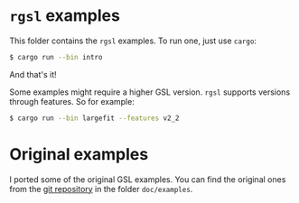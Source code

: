 # `rgsl` examples

This folder contains the `rgsl` examples. To run one, just use `cargo`:

```bash
$ cargo run --bin intro
```

And that's it!

Some examples might require a higher GSL version. `rgsl` supports versions through features.
So for example:

```bash
$ cargo run --bin largefit --features v2_2
```

# Original examples

I ported some of the original GSL examples. You can find the original ones from the
[git repository](git://git.savannah.gnu.org/gsl.git) in the folder `doc/examples`.
